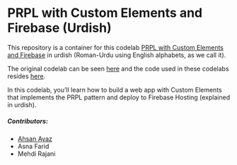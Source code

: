 # PRPL with Custom Elements and Firebase (Urdish)

This repository is a container for this codelab [PRPL with Custom Elements and Firebase](https://prpl-ce-firebase-urdish.firebaseapp.com/#0) in urdish (Roman-Urdu using English alphabets, as we call it).

The original codelab can be seen [here](https://codelabs.developers.google.com/codelabs/prpl-ce-firebase/) and the code used in these codelabs resides [here](https://github.com/PolymerLabs/prpl-ce-firebase/blob/master/README.md).

In this codelab, you’ll learn how to build a web app with Custom Elements that implements the PRPL pattern and deploy to Firebase Hosting (explained in urdish).

##### Contributors:
- [Ahsan Ayaz](https://github.com/ahsanayaz)
- Asna Farid
- Mehdi Rajani